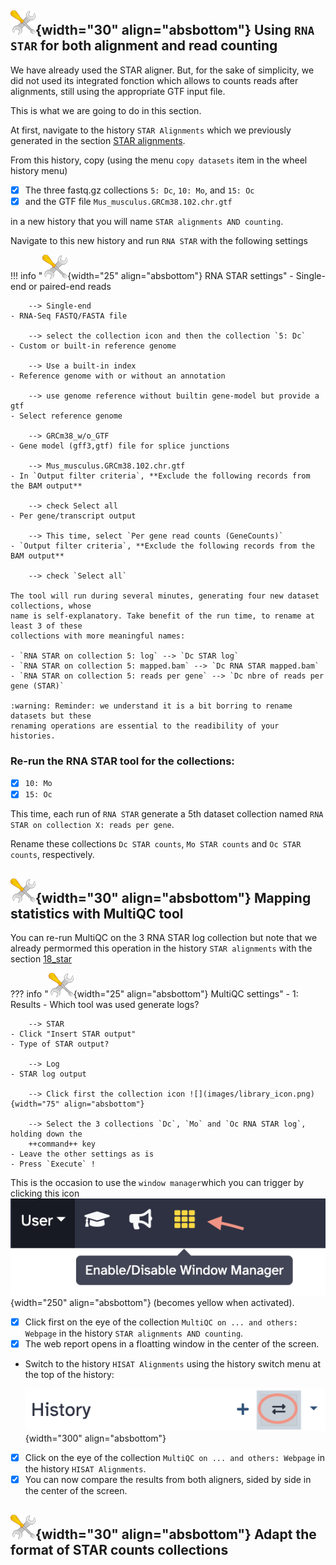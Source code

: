 ## ![](images/tool_small.png){width="30" align="absbottom"} Using `RNA STAR` for both alignment and read counting

We have already used the STAR aligner. But, for the sake of simplicity, we did not used its
integrated fonction which allows to counts reads after alignments, still using the appropriate
GTF input file.

This is what we are going to do in this section.

At first, navigate to the history `STAR Alignments` which we previously generated in the
section [STAR alignments](../18_star/#star-alignments).

From this history, copy (using the menu `copy datasets` item in the wheel history menu)

- [x] The three fastq.gz collections `5: Dc`, `10: Mo`, and `15: Oc`
- [x] and the GTF file `Mus_musculus.GRCm38.102.chr.gtf`

in a new history that you will name `STAR alignments AND counting`.

Navigate to this new history and run `RNA STAR` with the following settings


!!! info "![](images/tool_small.png){width="25" align="absbottom"} RNA STAR settings"
    - Single-end or paired-end reads
        
        --> Single-end
    - RNA-Seq FASTQ/FASTA file
        
        --> select the collection icon and then the collection `5: Dc`
    - Custom or built-in reference genome
        
        --> Use a built-in index
    - Reference genome with or without an annotation
        
        --> use genome reference without builtin gene-model but provide a gtf
    - Select reference genome
        
        --> GRCm38_w/o_GTF
    - Gene model (gff3,gtf) file for splice junctions
        
        --> Mus_musculus.GRCm38.102.chr.gtf
    - In `Output filter criteria`, **Exclude the following records from the BAM output**
        
        --> check Select all
    - Per gene/transcript output
        
        --> This time, select `Per gene read counts (GeneCounts)`
    - `Output filter criteria`, **Exclude the following records from the BAM output**
        
        --> check `Select all`

    The tool will run during several minutes, generating four new dataset collections, whose
    name is self-explanatory. Take benefit of the run time, to rename at least 3 of these
    collections with more meaningful names:
    
    - `RNA STAR on collection 5: log` --> `Dc STAR log`
    - `RNA STAR on collection 5: mapped.bam` --> `Dc RNA STAR mapped.bam`
    - `RNA STAR on collection 5: reads per gene` --> `Dc nbre of reads per gene (STAR)`
    
    :warning: Reminder: we understand it is a bit borring to rename datasets but these
    renaming operations are essential to the readibility of your histories.

### Re-run the RNA STAR tool for the collections:
- [x] `10: Mo`
- [x] `15: Oc`

This time, each run of `RNA STAR` generate a 5th dataset collection named
`RNA STAR on collection X: reads per gene`.

Rename these collections `Dc STAR counts`, `Mo STAR counts` and `Oc STAR counts`,
respectively.

## ![](images/tool_small.png){width="30" align="absbottom"} Mapping statistics with MultiQC tool

You can re-run MultiQC on the 3 RNA STAR log collection but note that we already permormed
this operation in the history `STAR alignments` with the section [18_star](../18_star/#mapping-statistics-with-multiqc-tool)

??? info "![](images/tool_small.png){width="25" align="absbottom"} MultiQC settings"
    - 1: Results
    - Which tool was used generate logs?
        
        --> STAR
    - Click "Insert STAR output"
    - Type of STAR output?
        
        --> Log
    - STAR log output
        
        --> Click first the collection icon ![](images/library_icon.png){width="75" align="absbottom"}
        
        --> Select the 3 collections `Dc`, `Mo` and `Oc RNA STAR log`, holding down the
        ++command++ key
    - Leave the other settings as is
    - Press `Execute` !

This is the occasion to use the `window manager`which you can trigger by clicking this
icon ![](images/window_manager_icon.png){width="250" align="absbottom"} (becomes yellow
when activated).

- [x] Click first on the eye of the collection `MultiQC on ... and others: Webpage` in the history
`STAR alignments AND counting`.
- [x] The web report opens in a floatting window in the center of the screen.
- Switch to the history `HISAT Alignments` using the history switch menu at the top of the history:
  
  ![](images/switch_history_icon.png){width="300" align="absbottom"}
  
- [x] Click on the eye of the collection `MultiQC on ... and others: Webpage` in the history
  `HISAT Alignments`.
- [x] You can now compare the results from both aligners, sided by side in the center of the
  screen.

## ![](images/tool_small.png){width="30" align="absbottom"} Adapt the format of STAR counts collections

